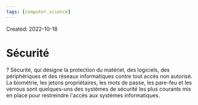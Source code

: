 ```yaml
---
tags: [computer_science] 
---
```

Created: 2022-10-18

# Sécurité
?
Sécurité, qui désigne la protection du matériel, des logiciels, des périphériques et des réseaux informatiques contre tout accès non autorisé. La biométrie, les jetons propriétaires, les mots de passe, les pare-feu et les verrous sont quelques-uns des systèmes de sécurité les plus courants mis en place pour restreindre l'accès aux systèmes informatiques.
<!--SR:!2022-11-08,10,230-->